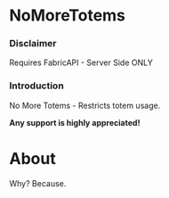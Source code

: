 # NoMoreTotems
### Disclaimer

Requires FabricAPI - Server Side ONLY


### Introduction
No More Totems - Restricts totem usage.

**Any support is highly appreciated!**


# About
Why? Because.

